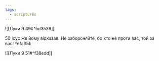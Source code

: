 ```yaml
---
tags:
  - scriptures
---
```


![[Луки 9 49#^5d3536]]

50 Ісус же йому відказав: Не забороняйте, бо хто не проти вас, той за вас! ^efa35b

![[Луки 9 51#^f38edd]]